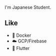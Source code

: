 I'm Japanese Student.


## Like
- :whale: Docker
- :cloud: GCP/Firebase
- :iphone:  Flutter


<!---
Moomink/Moomink is a ✨ special ✨ repository because its `README.md` (this file) appears on your GitHub profile.
You can click the Preview link to take a look at your changes.
--->
